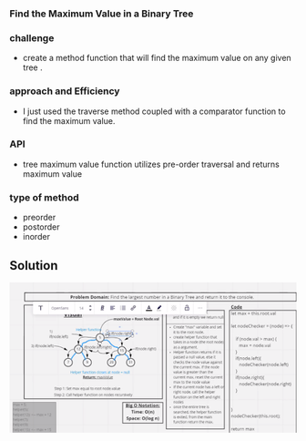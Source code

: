 

### Find the Maximum Value in a Binary Tree
 ### challenge 
 

 - create a method function that will find the maximum value on any given tree
.
 ### approach and Efficiency 

 - I just used the traverse method coupled with a comparator function to find the maximum value.

 ### API
 - tree maximum value function utilizes pre-order traversal and returns maximum value

  
  ### type of method 
  - preorder
  - postorder
  - inorder 

  ## Solution
<!-- Embedded whiteboard image -->
![WhiteBoard](../assets/tree3.png)

